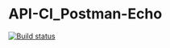# API-CI_Postman-Echo
[![Build status](https://ci.appveyor.com/api/projects/status/cv5h77b9h1t79xa3?svg=true)](https://ci.appveyor.com/project/nntalita/api-ci-postman-echo)
